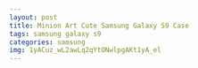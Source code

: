 ```yaml
---
layout: post
title: Minion Art Cute Samsung Galaxy S9 Case
tags: samsung galaxy s9
categories: samsung
img: 1yACuz_wL2awLq2qYtONwlpgAKt1yA_el
---
```

